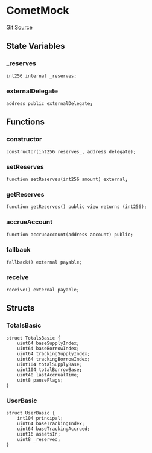 # CometMock
[Git Source](https://github.com/larrythecucumber321/protocol/blob/aabf2c9d4120808940fb3be9193cb66ea71ac351/contracts/plugins/mocks/CometMock.sol)


## State Variables
### _reserves

```solidity
int256 internal _reserves;
```


### externalDelegate

```solidity
address public externalDelegate;
```


## Functions
### constructor


```solidity
constructor(int256 reserves_, address delegate);
```

### setReserves


```solidity
function setReserves(int256 amount) external;
```

### getReserves


```solidity
function getReserves() public view returns (int256);
```

### accrueAccount


```solidity
function accrueAccount(address account) public;
```

### fallback


```solidity
fallback() external payable;
```

### receive


```solidity
receive() external payable;
```

## Structs
### TotalsBasic

```solidity
struct TotalsBasic {
    uint64 baseSupplyIndex;
    uint64 baseBorrowIndex;
    uint64 trackingSupplyIndex;
    uint64 trackingBorrowIndex;
    uint104 totalSupplyBase;
    uint104 totalBorrowBase;
    uint40 lastAccrualTime;
    uint8 pauseFlags;
}
```

### UserBasic

```solidity
struct UserBasic {
    int104 principal;
    uint64 baseTrackingIndex;
    uint64 baseTrackingAccrued;
    uint16 assetsIn;
    uint8 _reserved;
}
```

